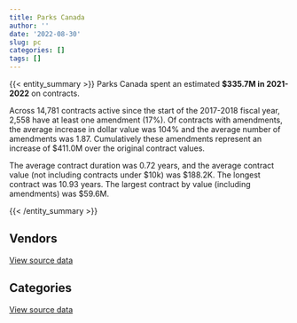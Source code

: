 ```yaml
---
title: Parks Canada
author: ''
date: '2022-08-30'
slug: pc
categories: []
tags: []
---
```


<script src="/rmarkdown-libs/htmlwidgets/htmlwidgets.js"></script>
<link href="/rmarkdown-libs/datatables-css/datatables-crosstalk.css" rel="stylesheet" />
<script src="/rmarkdown-libs/datatables-binding/datatables.js"></script>
<script src="/rmarkdown-libs/jquery/jquery-3.6.0.min.js"></script>
<link href="/rmarkdown-libs/dt-core-bootstrap/css/dataTables.bootstrap.min.css" rel="stylesheet" />
<link href="/rmarkdown-libs/dt-core-bootstrap/css/dataTables.bootstrap.extra.css" rel="stylesheet" />
<script src="/rmarkdown-libs/dt-core-bootstrap/js/jquery.dataTables.min.js"></script>
<script src="/rmarkdown-libs/dt-core-bootstrap/js/dataTables.bootstrap.min.js"></script>
<link href="/rmarkdown-libs/crosstalk/css/crosstalk.min.css" rel="stylesheet" />
<script src="/rmarkdown-libs/crosstalk/js/crosstalk.min.js"></script>
<script src="/rmarkdown-libs/htmlwidgets/htmlwidgets.js"></script>
<link href="/rmarkdown-libs/datatables-css/datatables-crosstalk.css" rel="stylesheet" />
<script src="/rmarkdown-libs/datatables-binding/datatables.js"></script>
<script src="/rmarkdown-libs/jquery/jquery-3.6.0.min.js"></script>
<link href="/rmarkdown-libs/dt-core-bootstrap/css/dataTables.bootstrap.min.css" rel="stylesheet" />
<link href="/rmarkdown-libs/dt-core-bootstrap/css/dataTables.bootstrap.extra.css" rel="stylesheet" />
<script src="/rmarkdown-libs/dt-core-bootstrap/js/jquery.dataTables.min.js"></script>
<script src="/rmarkdown-libs/dt-core-bootstrap/js/dataTables.bootstrap.min.js"></script>
<link href="/rmarkdown-libs/crosstalk/css/crosstalk.min.css" rel="stylesheet" />
<script src="/rmarkdown-libs/crosstalk/js/crosstalk.min.js"></script>

{{< entity_summary >}}
Parks Canada spent an estimated **\$335.7M in 2021-2022** on contracts.

Across 14,781 contracts active since the start of the 2017-2018 fiscal year, 2,558 have at least one amendment (17%). Of contracts with amendments, the average increase in dollar value was 104% and the average number of amendments was 1.87. Cumulatively these amendments represent an increase of \$411.0M over the original contract values.

The average contract duration was 0.72 years, and the average contract value (not including contracts under \$10k) was \$188.2K. The longest contract was 10.93 years. The largest contract by value (including amendments) was \$59.6M.

{{< /entity_summary >}}

## Vendors

<div id="htmlwidget-1" style="width:100%;height:auto;" class="datatables html-widget"></div>
<script type="application/json" data-for="htmlwidget-1">{"x":{"style":"bootstrap","filter":"none","vertical":false,"data":[["<a href=\"/vendors/10647802_canada/\">10647802 CANADA<\/a>","<a href=\"/vendors/1x1_architecture/\">1X1 ARCHITECTURE<\/a>","<a href=\"/vendors/2220742_ontario/\">2220742 ONTARIO<\/a>","<a href=\"/vendors/3d_datacomm/\">3D DATACOMM<\/a>","<a href=\"/vendors/4083261_canada/\">4083261 CANADA<\/a>","<a href=\"/vendors/727619_alberta_o_a_roughrider/\">727619 ALBERTA O A ROUGHRIDER<\/a>","<a href=\"/vendors/7305516_canada/\">7305516 CANADA<\/a>","<a href=\"/vendors/736902_ontario/\">736902 ONTARIO<\/a>","<a href=\"/vendors/73719_newfoundland_labrador/\">73719 NEWFOUNDLAND LABRADOR<\/a>","<a href=\"/vendors/851791_nwt/\">851791 NWT<\/a>","<a href=\"/vendors/9090_5092_quebec/\">9090 5092 QUEBEC<\/a>","<a href=\"/vendors/9099_3593_quebec_inter_proje/\">9099 3593 QUEBEC INTER PROJE<\/a>","<a href=\"/vendors/9275_0181_quebec/\">9275 0181 QUEBEC<\/a>","<a href=\"/vendors/a_santin_mason_contractor/\">A SANTIN MASON CONTRACTOR<\/a>","<a href=\"/vendors/abb/\">ABB<\/a>","<a href=\"/vendors/acklands_grainger/\">ACKLANDS GRAINGER<\/a>","<a href=\"/vendors/advanced_chippewa_technologies/\">ADVANCED CHIPPEWA TECHNOLOGIES<\/a>","<a href=\"/vendors/aecom/\">AECOM<\/a>","<a href=\"/vendors/agilent/\">AGILENT<\/a>","<a href=\"/vendors/ainsworth/\">AINSWORTH<\/a>","<a href=\"/vendors/air_inuit/\">AIR INUIT<\/a>","<a href=\"/vendors/air_tindi/\">AIR TINDI<\/a>","<a href=\"/vendors/allen_hastings/\">ALLEN HASTINGS<\/a>","<a href=\"/vendors/alliance_energy/\">ALLIANCE ENERGY<\/a>","<a href=\"/vendors/allied_shipbuilders/\">ALLIED SHIPBUILDERS<\/a>","<a href=\"/vendors/alpine_helicopters/\">ALPINE HELICOPTERS<\/a>","<a href=\"/vendors/als_canada/\">ALS CANADA<\/a>","<a href=\"/vendors/altis_human_resources/\">ALTIS HUMAN RESOURCES<\/a>","<a href=\"/vendors/alva_construction/\">ALVA CONSTRUCTION<\/a>","<a href=\"/vendors/amazon/\">AMAZON<\/a>","<a href=\"/vendors/amec_foster_wheeler_americas/\">AMEC FOSTER WHEELER AMERICAS<\/a>","<a href=\"/vendors/ansys_canada/\">ANSYS CANADA<\/a>","<a href=\"/vendors/aon_reed_stenhouse/\">AON REED STENHOUSE<\/a>","<a href=\"/vendors/applied_electonics/\">APPLIED ELECTONICS<\/a>","<a href=\"/vendors/apron_fuel_services/\">APRON FUEL SERVICES<\/a>","<a href=\"/vendors/arcadis_canada/\">ARCADIS CANADA<\/a>","<a href=\"/vendors/architecture_49/\">ARCHITECTURE 49<\/a>","<a href=\"/vendors/architecture_evoq/\">ARCHITECTURE EVOQ<\/a>","<a href=\"/vendors/arctic_canada_construction/\">ARCTIC CANADA CONSTRUCTION<\/a>","<a href=\"/vendors/ari_financial_services/\">ARI FINANCIAL SERVICES<\/a>","<a href=\"/vendors/asokan_business_interiors/\">ASOKAN BUSINESS INTERIORS<\/a>","<a href=\"/vendors/associated_engineering/\">ASSOCIATED ENGINEERING<\/a>","<a href=\"/vendors/atco/\">ATCO<\/a>","<a href=\"/vendors/atlantic_business_interiors/\">ATLANTIC BUSINESS INTERIORS<\/a>","<a href=\"/vendors/atlantica_mechanical_contractors/\">ATLANTICA MECHANICAL CONTRACTORS<\/a>","<a href=\"/vendors/atwill_morin/\">ATWILL MORIN<\/a>","<a href=\"/vendors/avi_spl_canada/\">AVI SPL CANADA<\/a>","<a href=\"/vendors/avjet_holding/\">AVJET HOLDING<\/a>","<a href=\"/vendors/baja_construction_canada/\">BAJA CONSTRUCTION CANADA<\/a>","<a href=\"/vendors/barr_engineering_and_environmental/\">BARR ENGINEERING AND ENVIRONMENTAL<\/a>","<a href=\"/vendors/barrie_mackay_contracting/\">BARRIE MACKAY CONTRACTING<\/a>","<a href=\"/vendors/bay_construction_management/\">BAY CONSTRUCTION MANAGEMENT<\/a>","<a href=\"/vendors/bdo_canada/\">BDO CANADA<\/a>","<a href=\"/vendors/bell_canada/\">BELL CANADA<\/a>","<a href=\"/vendors/bergevin_electrical_contracting/\">BERGEVIN ELECTRICAL CONTRACTING<\/a>","<a href=\"/vendors/bgla/\">BGLA<\/a>","<a href=\"/vendors/bighorn_construction/\">BIGHORN CONSTRUCTION<\/a>","<a href=\"/vendors/bighorn_helicopters/\">BIGHORN HELICOPTERS<\/a>","<a href=\"/vendors/black_mcdonald/\">BLACK MCDONALD<\/a>","<a href=\"/vendors/bombardier/\">BOMBARDIER<\/a>","<a href=\"/vendors/brandt_tractor/\">BRANDT TRACTOR<\/a>","<a href=\"/vendors/brookfield_asset_management/\">BROOKFIELD ASSET MANAGEMENT<\/a>","<a href=\"/vendors/brookfield_global_integrated_solutions/\">BROOKFIELD GLOBAL INTEGRATED SOLUTIONS<\/a>","<a href=\"/vendors/bruker/\">BRUKER<\/a>","<a href=\"/vendors/bureau_veritas/\">BUREAU VERITAS<\/a>","<a href=\"/vendors/cache_computer_consulting/\">CACHE COMPUTER CONSULTING<\/a>","<a href=\"/vendors/calian/\">CALIAN<\/a>","<a href=\"/vendors/campbell_scientific_canada/\">CAMPBELL SCIENTIFIC CANADA<\/a>","<a href=\"/vendors/canada_post/\">CANADA POST<\/a>","<a href=\"/vendors/canadian_bank_note_company/\">CANADIAN BANK NOTE COMPANY<\/a>","<a href=\"/vendors/canadian_corps_of_commissionaires/\">CANADIAN CORPS OF COMMISSIONAIRES<\/a>","<a href=\"/vendors/canadian_helicopters/\">CANADIAN HELICOPTERS<\/a>","<a href=\"/vendors/canon/\">CANON<\/a>","<a href=\"/vendors/cansel_survey_equipment/\">CANSEL SURVEY EQUIPMENT<\/a>","<a href=\"/vendors/cantex_okanagan_construction/\">CANTEX OKANAGAN CONSTRUCTION<\/a>","<a href=\"/vendors/carahsoft_technology/\">CARAHSOFT TECHNOLOGY<\/a>","<a href=\"/vendors/carleton_university/\">CARLETON UNIVERSITY<\/a>","<a href=\"/vendors/caro_analytical_services/\">CARO ANALYTICAL SERVICES<\/a>","<a href=\"/vendors/cbci_telecom/\">CBCI TELECOM<\/a>","<a href=\"/vendors/cbcl/\">CBCL<\/a>","<a href=\"/vendors/cdw_canada/\">CDW CANADA<\/a>","<a href=\"/vendors/cegerco/\">CEGERCO<\/a>","<a href=\"/vendors/cgi/\">CGI<\/a>","<a href=\"/vendors/ch2m_hill_canada/\">CH2M HILL CANADA<\/a>","<a href=\"/vendors/charron_human_resources/\">CHARRON HUMAN RESOURCES<\/a>","<a href=\"/vendors/chubb_edwards/\">CHUBB EDWARDS<\/a>","<a href=\"/vendors/cima/\">CIMA<\/a>","<a href=\"/vendors/cision_canada/\">CISION CANADA<\/a>","<a href=\"/vendors/cistel_technology/\">CISTEL TECHNOLOGY<\/a>","<a href=\"/vendors/coastal_restoration_masonry/\">COASTAL RESTORATION MASONRY<\/a>","<a href=\"/vendors/cofomo/\">COFOMO<\/a>","<a href=\"/vendors/colliers_project_leaders/\">COLLIERS PROJECT LEADERS<\/a>","<a href=\"/vendors/compagnie_amplexor_canada/\">COMPAGNIE AMPLEXOR CANADA<\/a>","<a href=\"/vendors/compucom_canada/\">COMPUCOM CANADA<\/a>","<a href=\"/vendors/construction_cybco/\">CONSTRUCTION CYBCO<\/a>","<a href=\"/vendors/construction_demathieu_bard/\">CONSTRUCTION DEMATHIEU BARD<\/a>","<a href=\"/vendors/construction_deric/\">CONSTRUCTION DERIC<\/a>","<a href=\"/vendors/construction_j_r_savard/\">CONSTRUCTION J R SAVARD<\/a>","<a href=\"/vendors/construction_lfg/\">CONSTRUCTION LFG<\/a>","<a href=\"/vendors/construction_simdev/\">CONSTRUCTION SIMDEV<\/a>","<a href=\"/vendors/constructions_bsl/\">CONSTRUCTIONS BSL<\/a>","<a href=\"/vendors/cossette_communications/\">COSSETTE COMMUNICATIONS<\/a>","<a href=\"/vendors/cougar_engineering_construction/\">COUGAR ENGINEERING CONSTRUCTION<\/a>","<a href=\"/vendors/cowi_north_america/\">COWI NORTH AMERICA<\/a>","<a href=\"/vendors/crandall_engineering/\">CRANDALL ENGINEERING<\/a>","<a href=\"/vendors/csdc_systems/\">CSDC SYSTEMS<\/a>","<a href=\"/vendors/cullen_diesel_power/\">CULLEN DIESEL POWER<\/a>","<a href=\"/vendors/cummins_canada/\">CUMMINS CANADA<\/a>","<a href=\"/vendors/cwp_constructors/\">CWP CONSTRUCTORS<\/a>","<a href=\"/vendors/d_doyle_installations/\">D DOYLE INSTALLATIONS<\/a>","<a href=\"/vendors/dalhousie_university/\">DALHOUSIE UNIVERSITY<\/a>","<a href=\"/vendors/dawson_construction/\">DAWSON CONSTRUCTION<\/a>","<a href=\"/vendors/dcl_construction_services/\">DCL CONSTRUCTION SERVICES<\/a>","<a href=\"/vendors/delco_automation/\">DELCO AUTOMATION<\/a>","<a href=\"/vendors/dell_computer/\">DELL COMPUTER<\/a>","<a href=\"/vendors/deloitte_and_touche/\">DELOITTE AND TOUCHE<\/a>","<a href=\"/vendors/dexter_construction/\">DEXTER CONSTRUCTION<\/a>","<a href=\"/vendors/dillon_consulting/\">DILLON CONSULTING<\/a>","<a href=\"/vendors/donna_cona/\">DONNA CONA<\/a>","<a href=\"/vendors/e_construction/\">E CONSTRUCTION<\/a>","<a href=\"/vendors/eastpoint_engineering/\">EASTPOINT ENGINEERING<\/a>","<a href=\"/vendors/ebsco_canada/\">EBSCO CANADA<\/a>","<a href=\"/vendors/ecole_de_langues_la_cite/\">ECOLE DE LANGUES LA CITE<\/a>","<a href=\"/vendors/edward_collins_contracting/\">EDWARD COLLINS CONTRACTING<\/a>","<a href=\"/vendors/eiffage_innovative_canada/\">EIFFAGE INNOVATIVE CANADA<\/a>","<a href=\"/vendors/ekos_research_associates/\">EKOS RESEARCH ASSOCIATES<\/a>","<a href=\"/vendors/emcon_services/\">EMCON SERVICES<\/a>","<a href=\"/vendors/emil_anderson_construction/\">EMIL ANDERSON CONSTRUCTION<\/a>","<a href=\"/vendors/emmanuel_construction_services/\">EMMANUEL CONSTRUCTION SERVICES<\/a>","<a href=\"/vendors/emmons_mitchell_construction/\">EMMONS MITCHELL CONSTRUCTION<\/a>","<a href=\"/vendors/englobe/\">ENGLOBE<\/a>","<a href=\"/vendors/ernst_young/\">ERNST YOUNG<\/a>","<a href=\"/vendors/esri/\">ESRI<\/a>","<a href=\"/vendors/eurovia_quebec_construction/\">EUROVIA QUEBEC CONSTRUCTION<\/a>","<a href=\"/vendors/evaluation_personnel_selection/\">EVALUATION PERSONNEL SELECTION<\/a>","<a href=\"/vendors/everest_construction_management/\">EVEREST CONSTRUCTION MANAGEMENT<\/a>","<a href=\"/vendors/excavation_loiselle/\">EXCAVATION LOISELLE<\/a>","<a href=\"/vendors/excel_human_resources/\">EXCEL HUMAN RESOURCES<\/a>","<a href=\"/vendors/exp_services/\">EXP SERVICES<\/a>","<a href=\"/vendors/facca/\">FACCA<\/a>","<a href=\"/vendors/fast_forward_french/\">FAST FORWARD FRENCH<\/a>","<a href=\"/vendors/fca_canada/\">FCA CANADA<\/a>","<a href=\"/vendors/felix_technology/\">FELIX TECHNOLOGY<\/a>","<a href=\"/vendors/fidelity_engineering_construction/\">FIDELITY ENGINEERING CONSTRUCTION<\/a>","<a href=\"/vendors/finning_international/\">FINNING INTERNATIONAL<\/a>","<a href=\"/vendors/first_peoples_infra/\">FIRST PEOPLES INFRA<\/a>","<a href=\"/vendors/flight_fuels/\">FLIGHT FUELS<\/a>","<a href=\"/vendors/floyd_s_construction/\">FLOYD S CONSTRUCTION<\/a>","<a href=\"/vendors/flynn_canada/\">FLYNN CANADA<\/a>","<a href=\"/vendors/ford_motor_company/\">FORD MOTOR COMPANY<\/a>","<a href=\"/vendors/francis_canada_truck_centre/\">FRANCIS CANADA TRUCK CENTRE<\/a>","<a href=\"/vendors/fundy_contractors/\">FUNDY CONTRACTORS<\/a>","<a href=\"/vendors/garda_security_group/\">GARDA SECURITY GROUP<\/a>","<a href=\"/vendors/gartner/\">GARTNER<\/a>","<a href=\"/vendors/gc_strategies/\">GC STRATEGIES<\/a>","<a href=\"/vendors/gemtec/\">GEMTEC<\/a>","<a href=\"/vendors/general_motors/\">GENERAL MOTORS<\/a>","<a href=\"/vendors/gestion_aj/\">GESTION AJ<\/a>","<a href=\"/vendors/gfl_environmental/\">GFL ENVIRONMENTAL<\/a>","<a href=\"/vendors/ghd/\">GHD<\/a>","<a href=\"/vendors/gilmore_reproductions/\">GILMORE REPRODUCTIONS<\/a>","<a href=\"/vendors/global_upholstery/\">GLOBAL UPHOLSTERY<\/a>","<a href=\"/vendors/go_deep_international/\">GO DEEP INTERNATIONAL<\/a>","<a href=\"/vendors/golder_associates/\">GOLDER ASSOCIATES<\/a>","<a href=\"/vendors/goss_gilroy/\">GOSS GILROY<\/a>","<a href=\"/vendors/graham_construction/\">GRAHAM CONSTRUCTION<\/a>","<a href=\"/vendors/grand_toy/\">GRAND TOY<\/a>","<a href=\"/vendors/granite_management/\">GRANITE MANAGEMENT<\/a>","<a href=\"/vendors/graybridge_international_consulting/\">GRAYBRIDGE INTERNATIONAL CONSULTING<\/a>","<a href=\"/vendors/grc_architects/\">GRC ARCHITECTS<\/a>","<a href=\"/vendors/great_slave_helicopters/\">GREAT SLAVE HELICOPTERS<\/a>","<a href=\"/vendors/greendale_resources/\">GREENDALE RESOURCES<\/a>","<a href=\"/vendors/greenfield_construction/\">GREENFIELD CONSTRUCTION<\/a>","<a href=\"/vendors/groupe_energie_bdl/\">GROUPE ENERGIE BDL<\/a>","<a href=\"/vendors/h_j_r_asphalt/\">H J R ASPHALT<\/a>","<a href=\"/vendors/harbourside_engineering_consultants/\">HARBOURSIDE ENGINEERING CONSULTANTS<\/a>","<a href=\"/vendors/harnois_energies/\">HARNOIS ENERGIES<\/a>","<a href=\"/vendors/hatch/\">HATCH<\/a>","<a href=\"/vendors/hazelwood_construction_services/\">HAZELWOOD CONSTRUCTION SERVICES<\/a>","<a href=\"/vendors/heavy_metal_marine/\">HEAVY METAL MARINE<\/a>","<a href=\"/vendors/heddle_marine_services/\">HEDDLE MARINE SERVICES<\/a>","<a href=\"/vendors/heritage_restoration/\">HERITAGE RESTORATION<\/a>","<a href=\"/vendors/hitrac/\">HITRAC<\/a>","<a href=\"/vendors/honeywell/\">HONEYWELL<\/a>","<a href=\"/vendors/horseshoe_hill_construction/\">HORSESHOE HILL CONSTRUCTION<\/a>","<a href=\"/vendors/hoskin_scientific/\">HOSKIN SCIENTIFIC<\/a>","<a href=\"/vendors/hypertec/\">HYPERTEC<\/a>","<a href=\"/vendors/ibm_canada/\">IBM CANADA<\/a>","<a href=\"/vendors/imperial_cleaners/\">IMPERIAL CLEANERS<\/a>","<a href=\"/vendors/imperial_oil/\">IMPERIAL OIL<\/a>","<a href=\"/vendors/industra_construction/\">INDUSTRA CONSTRUCTION<\/a>","<a href=\"/vendors/info_tech_research_group/\">INFO TECH RESEARCH GROUP<\/a>","<a href=\"/vendors/innovasea_marine_systems_canada/\">INNOVASEA MARINE SYSTEMS CANADA<\/a>","<a href=\"/vendors/integra_networks/\">INTEGRA NETWORKS<\/a>","<a href=\"/vendors/inter_outaouais/\">INTER OUTAOUAIS<\/a>","<a href=\"/vendors/intergraph_canada/\">INTERGRAPH CANADA<\/a>","<a href=\"/vendors/interoute_construction/\">INTEROUTE CONSTRUCTION<\/a>","<a href=\"/vendors/iron_mountain/\">IRON MOUNTAIN<\/a>","<a href=\"/vendors/ironclad_earthworks/\">IRONCLAD EARTHWORKS<\/a>","<a href=\"/vendors/irving_oil/\">IRVING OIL<\/a>","<a href=\"/vendors/itex/\">ITEX<\/a>","<a href=\"/vendors/iwc_excavation/\">IWC EXCAVATION<\/a>","<a href=\"/vendors/j_1_contracting/\">J 1 CONTRACTING<\/a>","<a href=\"/vendors/j_e_enterprises/\">J E ENTERPRISES<\/a>","<a href=\"/vendors/jasco_applied_sciences_canada/\">JASCO APPLIED SCIENCES CANADA<\/a>","<a href=\"/vendors/jim_pattison_industries/\">JIM PATTISON INDUSTRIES<\/a>","<a href=\"/vendors/johnson_s_construction/\">JOHNSON S CONSTRUCTION<\/a>","<a href=\"/vendors/joneljim_concrete_construction/\">JONELJIM CONCRETE CONSTRUCTION<\/a>","<a href=\"/vendors/kanter_marine/\">KANTER MARINE<\/a>","<a href=\"/vendors/kasian_architecture_interior_design/\">KASIAN ARCHITECTURE INTERIOR DESIGN<\/a>","<a href=\"/vendors/kayway_industries/\">KAYWAY INDUSTRIES<\/a>","<a href=\"/vendors/kenn_borek_air/\">KENN BOREK AIR<\/a>","<a href=\"/vendors/kia_canada/\">KIA CANADA<\/a>","<a href=\"/vendors/kone/\">KONE<\/a>","<a href=\"/vendors/kongsberg/\">KONGSBERG<\/a>","<a href=\"/vendors/konica_minolta_business_solutions/\">KONICA MINOLTA BUSINESS SOLUTIONS<\/a>","<a href=\"/vendors/kontzamanis_graumann_smith/\">KONTZAMANIS GRAUMANN SMITH<\/a>","<a href=\"/vendors/kpmg/\">KPMG<\/a>","<a href=\"/vendors/kubota_canada/\">KUBOTA CANADA<\/a>","<a href=\"/vendors/l_a_hebert/\">L A HEBERT<\/a>","<a href=\"/vendors/l_w_dennis_contracting/\">L W DENNIS CONTRACTING<\/a>","<a href=\"/vendors/landform_civil_infrastructures/\">LANDFORM CIVIL INFRASTRUCTURES<\/a>","<a href=\"/vendors/language_research_development_group/\">LANGUAGE RESEARCH DEVELOPMENT GROUP<\/a>","<a href=\"/vendors/lansdowne_technologies/\">LANSDOWNE TECHNOLOGIES<\/a>","<a href=\"/vendors/larry_penner_enterprises/\">LARRY PENNER ENTERPRISES<\/a>","<a href=\"/vendors/lemay/\">LEMAY<\/a>","<a href=\"/vendors/les_entreprises_michaudville/\">LES ENTREPRISES MICHAUDVILLE<\/a>","<a href=\"/vendors/les_huiles_desroches/\">LES HUILES DESROCHES<\/a>","<a href=\"/vendors/levitt_safety/\">LEVITT SAFETY<\/a>","<a href=\"/vendors/lionbridge/\">LIONBRIDGE<\/a>","<a href=\"/vendors/louis_w_bray_construction/\">LOUIS W BRAY CONSTRUCTION<\/a>","<a href=\"/vendors/lowe_martin_company/\">LOWE MARTIN COMPANY<\/a>","<a href=\"/vendors/luxton_construction/\">LUXTON CONSTRUCTION<\/a>","<a href=\"/vendors/macdonald_dettwiler_and_associates/\">MACDONALD DETTWILER AND ASSOCIATES<\/a>","<a href=\"/vendors/mack_trucks/\">MACK TRUCKS<\/a>","<a href=\"/vendors/maconnerie_dynamique/\">MACONNERIE DYNAMIQUE<\/a>","<a href=\"/vendors/maconnerie_rainville_et_freres/\">MACONNERIE RAINVILLE ET FRERES<\/a>","<a href=\"/vendors/maplesoft_consulting/\">MAPLESOFT CONSULTING<\/a>","<a href=\"/vendors/maritime_fuels/\">MARITIME FUELS<\/a>","<a href=\"/vendors/martech_electrical_systems/\">MARTECH ELECTRICAL SYSTEMS<\/a>","<a href=\"/vendors/maskimo_construction/\">MASKIMO CONSTRUCTION<\/a>","<a href=\"/vendors/masontech/\">MASONTECH<\/a>","<a href=\"/vendors/maxsys_staffing_and_consulting/\">MAXSYS STAFFING AND CONSULTING<\/a>","<a href=\"/vendors/mccolman_sons_demolition/\">MCCOLMAN SONS DEMOLITION<\/a>","<a href=\"/vendors/mcelhanney_associates/\">MCELHANNEY ASSOCIATES<\/a>","<a href=\"/vendors/mcknight_enterprises/\">MCKNIGHT ENTERPRISES<\/a>","<a href=\"/vendors/mcnally_construction/\">MCNALLY CONSTRUCTION<\/a>","<a href=\"/vendors/mega_tech/\">MEGA TECH<\/a>","<a href=\"/vendors/mercury_marine/\">MERCURY MARINE<\/a>","<a href=\"/vendors/metalcraft_marine/\">METALCRAFT MARINE<\/a>","<a href=\"/vendors/metro_paving_and_road_building/\">METRO PAVING AND ROAD BUILDING<\/a>","<a href=\"/vendors/microsoft_canada/\">MICROSOFT CANADA<\/a>","<a href=\"/vendors/mid_valley_construction/\">MID VALLEY CONSTRUCTION<\/a>","<a href=\"/vendors/mike_kelly_sons/\">MIKE KELLY SONS<\/a>","<a href=\"/vendors/milestone_environmental/\">MILESTONE ENVIRONMENTAL<\/a>","<a href=\"/vendors/mindwire_systems/\">MINDWIRE SYSTEMS<\/a>","<a href=\"/vendors/mishkumi_technologies/\">MISHKUMI TECHNOLOGIES<\/a>","<a href=\"/vendors/mnp/\">MNP<\/a>","<a href=\"/vendors/modern_construction/\">MODERN CONSTRUCTION<\/a>","<a href=\"/vendors/moriyama_teshima_architects/\">MORIYAMA TESHIMA ARCHITECTS<\/a>","<a href=\"/vendors/morrison_hershfield/\">MORRISON HERSHFIELD<\/a>","<a href=\"/vendors/moss_development/\">MOSS DEVELOPMENT<\/a>","<a href=\"/vendors/motorola_solutions_canada/\">MOTOROLA SOLUTIONS CANADA<\/a>","<a href=\"/vendors/mtm_2_contracting/\">MTM 2 CONTRACTING<\/a>","<a href=\"/vendors/municipal_ready_mix/\">MUNICIPAL READY MIX<\/a>","<a href=\"/vendors/mustang_helicopters/\">MUSTANG HELICOPTERS<\/a>","<a href=\"/vendors/mustang_survival/\">MUSTANG SURVIVAL<\/a>","<a href=\"/vendors/nappaq_design_construction/\">NAPPAQ DESIGN CONSTRUCTION<\/a>","<a href=\"/vendors/national_structures/\">NATIONAL STRUCTURES<\/a>","<a href=\"/vendors/nations_translation_group/\">NATIONS TRANSLATION GROUP<\/a>","<a href=\"/vendors/navtech/\">NAVTECH<\/a>","<a href=\"/vendors/nelson_environmental_remediation/\">NELSON ENVIRONMENTAL REMEDIATION<\/a>","<a href=\"/vendors/neptune_security_services/\">NEPTUNE SECURITY SERVICES<\/a>","<a href=\"/vendors/nisha_techonologies/\">NISHA TECHONOLOGIES<\/a>","<a href=\"/vendors/nissan_canada/\">NISSAN CANADA<\/a>","<a href=\"/vendors/nitro_construction/\">NITRO CONSTRUCTION<\/a>","<a href=\"/vendors/norr/\">NORR<\/a>","<a href=\"/vendors/north_atlantic_petroleum/\">NORTH ATLANTIC PETROLEUM<\/a>","<a href=\"/vendors/northern_construction/\">NORTHERN CONSTRUCTION<\/a>","<a href=\"/vendors/northern_contracting/\">NORTHERN CONTRACTING<\/a>","<a href=\"/vendors/northern_micro/\">NORTHERN MICRO<\/a>","<a href=\"/vendors/northrop_grumman/\">NORTHROP GRUMMAN<\/a>","<a href=\"/vendors/nortrax_canada/\">NORTRAX CANADA<\/a>","<a href=\"/vendors/ogilvy_montreal/\">OGILVY MONTREAL<\/a>","<a href=\"/vendors/okanagan_aggregates/\">OKANAGAN AGGREGATES<\/a>","<a href=\"/vendors/online_constructors/\">ONLINE CONSTRUCTORS<\/a>","<a href=\"/vendors/onx_enterprise_solutions/\">ONX ENTERPRISE SOLUTIONS<\/a>","<a href=\"/vendors/oracle_canada/\">ORACLE CANADA<\/a>","<a href=\"/vendors/oskar_construction/\">OSKAR CONSTRUCTION<\/a>","<a href=\"/vendors/otis_elevator/\">OTIS ELEVATOR<\/a>","<a href=\"/vendors/pal_aerospace/\">PAL AEROSPACE<\/a>","<a href=\"/vendors/paladin_group/\">PALADIN GROUP<\/a>","<a href=\"/vendors/panasonic/\">PANASONIC<\/a>","<a href=\"/vendors/parkland_industries/\">PARKLAND INDUSTRIES<\/a>","<a href=\"/vendors/parkland_refining/\">PARKLAND REFINING<\/a>","<a href=\"/vendors/parsons_canada/\">PARSONS CANADA<\/a>","<a href=\"/vendors/pattison_sign_group/\">PATTISON SIGN GROUP<\/a>","<a href=\"/vendors/pcl_constructors/\">PCL CONSTRUCTORS<\/a>","<a href=\"/vendors/pepco/\">PEPCO<\/a>","<a href=\"/vendors/peters_construction/\">PETERS CONSTRUCTION<\/a>","<a href=\"/vendors/petrovalue_products/\">PETROVALUE PRODUCTS<\/a>","<a href=\"/vendors/phaselock_systems_international/\">PHASELOCK SYSTEMS INTERNATIONAL<\/a>","<a href=\"/vendors/pidherney_s/\">PIDHERNEY S<\/a>","<a href=\"/vendors/pioneer_construction/\">PIONEER CONSTRUCTION<\/a>","<a href=\"/vendors/pitney_bowes/\">PITNEY BOWES<\/a>","<a href=\"/vendors/pleiad_canada/\">PLEIAD CANADA<\/a>","<a href=\"/vendors/podolinsky_equipment/\">PODOLINSKY EQUIPMENT<\/a>","<a href=\"/vendors/polaris_industries/\">POLARIS INDUSTRIES<\/a>","<a href=\"/vendors/pomerleau/\">POMERLEAU<\/a>","<a href=\"/vendors/port_of_spain_holdings/\">PORT OF SPAIN HOLDINGS<\/a>","<a href=\"/vendors/postmedia_network/\">POSTMEDIA NETWORK<\/a>","<a href=\"/vendors/precisionit/\">PRECISIONIT<\/a>","<a href=\"/vendors/pricewaterhouse_coopers/\">PRICEWATERHOUSE COOPERS<\/a>","<a href=\"/vendors/printers_plus/\">PRINTERS PLUS<\/a>","<a href=\"/vendors/prosci_canada/\">PROSCI CANADA<\/a>","<a href=\"/vendors/protak_consulting_group/\">PROTAK CONSULTING GROUP<\/a>","<a href=\"/vendors/purespirit_solutions/\">PURESPIRIT SOLUTIONS<\/a>","<a href=\"/vendors/qm_environmental/\">QM ENVIRONMENTAL<\/a>","<a href=\"/vendors/qmr/\">QMR<\/a>","<a href=\"/vendors/quinan_construction/\">QUINAN CONSTRUCTION<\/a>","<a href=\"/vendors/quintet_consulting/\">QUINTET CONSULTING<\/a>","<a href=\"/vendors/r_e_gilmore_investments/\">R E GILMORE INVESTMENTS<\/a>","<a href=\"/vendors/r_w_tomlinson/\">R W TOMLINSON<\/a>","<a href=\"/vendors/ratio_architecture_interior_design/\">RATIO ARCHITECTURE INTERIOR DESIGN<\/a>","<a href=\"/vendors/raymond_chabot_grant_thornton/\">RAYMOND CHABOT GRANT THORNTON<\/a>","<a href=\"/vendors/reparations_navales_et_industrielles_ocean/\">REPARATIONS NAVALES ET INDUSTRIELLES OCEAN<\/a>","<a href=\"/vendors/ricoh/\">RICOH<\/a>","<a href=\"/vendors/riggs_engineering/\">RIGGS ENGINEERING<\/a>","<a href=\"/vendors/rjg_construction/\">RJG CONSTRUCTION<\/a>","<a href=\"/vendors/roscoe_construction/\">ROSCOE CONSTRUCTION<\/a>","<a href=\"/vendors/ross_and_anglin/\">ROSS AND ANGLIN<\/a>","<a href=\"/vendors/russel_metals/\">RUSSEL METALS<\/a>","<a href=\"/vendors/s_w_weeks_construction/\">S W WEEKS CONSTRUCTION<\/a>","<a href=\"/vendors/samson_associes/\">SAMSON ASSOCIES<\/a>","<a href=\"/vendors/sani_sable_lb/\">SANI SABLE LB<\/a>","<a href=\"/vendors/sas_institute/\">SAS INSTITUTE<\/a>","<a href=\"/vendors/schoeler_heaton_architects/\">SCHOELER HEATON ARCHITECTS<\/a>","<a href=\"/vendors/seagate_construction/\">SEAGATE CONSTRUCTION<\/a>","<a href=\"/vendors/seawaves_development_services/\">SEAWAVES DEVELOPMENT SERVICES<\/a>","<a href=\"/vendors/secure_energy_onsite_services/\">SECURE ENERGY ONSITE SERVICES<\/a>","<a href=\"/vendors/serco/\">SERCO<\/a>","<a href=\"/vendors/sgs_axys_analytical_services/\">SGS AXYS ANALYTICAL SERVICES<\/a>","<a href=\"/vendors/sharp_electronics/\">SHARP ELECTRONICS<\/a>","<a href=\"/vendors/shi_canada/\">SHI CANADA<\/a>","<a href=\"/vendors/si_systems/\">SI SYSTEMS<\/a>","<a href=\"/vendors/simplex_grinnell/\">SIMPLEX GRINNELL<\/a>","<a href=\"/vendors/slr_consulting_canada/\">SLR CONSULTING CANADA<\/a>","<a href=\"/vendors/snc_lavalin/\">SNC LAVALIN<\/a>","<a href=\"/vendors/softchoice/\">SOFTCHOICE<\/a>","<a href=\"/vendors/solotech/\">SOLOTECH<\/a>","<a href=\"/vendors/sperra_construction/\">SPERRA CONSTRUCTION<\/a>","<a href=\"/vendors/st_denis_thompson/\">ST DENIS THOMPSON<\/a>","<a href=\"/vendors/st_gelais_montminy_associes/\">ST GELAIS MONTMINY ASSOCIES<\/a>","<a href=\"/vendors/st_joseph_print_group/\">ST JOSEPH PRINT GROUP<\/a>","<a href=\"/vendors/stantec/\">STANTEC<\/a>","<a href=\"/vendors/sterling_fuels/\">STERLING FUELS<\/a>","<a href=\"/vendors/stratos/\">STRATOS<\/a>","<a href=\"/vendors/subaru_canada/\">SUBARU CANADA<\/a>","<a href=\"/vendors/suncor_energy/\">SUNCOR ENERGY<\/a>","<a href=\"/vendors/switch_health_holdings/\">SWITCH HEALTH HOLDINGS<\/a>","<a href=\"/vendors/systematix_solutions/\">SYSTEMATIX SOLUTIONS<\/a>","<a href=\"/vendors/systemscope/\">SYSTEMSCOPE<\/a>","<a href=\"/vendors/tdi_international/\">TDI INTERNATIONAL<\/a>","<a href=\"/vendors/teknion/\">TEKNION<\/a>","<a href=\"/vendors/telus_canada/\">TELUS CANADA<\/a>","<a href=\"/vendors/tenaquip/\">TENAQUIP<\/a>","<a href=\"/vendors/tervita/\">TERVITA<\/a>","<a href=\"/vendors/testforce_systems/\">TESTFORCE SYSTEMS<\/a>","<a href=\"/vendors/tetra_tech/\">TETRA TECH<\/a>","<a href=\"/vendors/the_aim_group/\">THE AIM GROUP<\/a>","<a href=\"/vendors/the_right_door_consulting/\">THE RIGHT DOOR CONSULTING<\/a>","<a href=\"/vendors/the_vcan_group/\">THE VCAN GROUP<\/a>","<a href=\"/vendors/thermo_fisher_scientific/\">THERMO FISHER SCIENTIFIC<\/a>","<a href=\"/vendors/thyssenkrupp_elevator/\">THYSSENKRUPP ELEVATOR<\/a>","<a href=\"/vendors/tisseur/\">TISSEUR<\/a>","<a href=\"/vendors/titan_boats/\">TITAN BOATS<\/a>","<a href=\"/vendors/toromont/\">TOROMONT<\/a>","<a href=\"/vendors/toshiba_canada/\">TOSHIBA CANADA<\/a>","<a href=\"/vendors/toyota/\">TOYOTA<\/a>","<a href=\"/vendors/trainor_mechanical_contractors/\">TRAINOR MECHANICAL CONTRACTORS<\/a>","<a href=\"/vendors/transwest_air/\">TRANSWEST AIR<\/a>","<a href=\"/vendors/traugott_building_contractors/\">TRAUGOTT BUILDING CONTRACTORS<\/a>","<a href=\"/vendors/traytown_builders/\">TRAYTOWN BUILDERS<\/a>","<a href=\"/vendors/troy_life_fire_safety/\">TROY LIFE FIRE SAFETY<\/a>","<a href=\"/vendors/turtle_island_staffing/\">TURTLE ISLAND STAFFING<\/a>","<a href=\"/vendors/ultimate_construction/\">ULTIMATE CONSTRUCTION<\/a>","<a href=\"/vendors/united_rentals_of_canada/\">UNITED RENTALS OF CANADA<\/a>","<a href=\"/vendors/universal_helicopters/\">UNIVERSAL HELICOPTERS<\/a>","<a href=\"/vendors/universite_laval/\">UNIVERSITE LAVAL<\/a>","<a href=\"/vendors/university_of_british_columbia/\">UNIVERSITY OF BRITISH COLUMBIA<\/a>","<a href=\"/vendors/university_of_calgary/\">UNIVERSITY OF CALGARY<\/a>","<a href=\"/vendors/university_of_guelph/\">UNIVERSITY OF GUELPH<\/a>","<a href=\"/vendors/university_of_new_brunswick/\">UNIVERSITY OF NEW BRUNSWICK<\/a>","<a href=\"/vendors/university_of_ottawa/\">UNIVERSITY OF OTTAWA<\/a>","<a href=\"/vendors/university_of_saskatchewan/\">UNIVERSITY OF SASKATCHEWAN<\/a>","<a href=\"/vendors/university_of_waterloo/\">UNIVERSITY OF WATERLOO<\/a>","<a href=\"/vendors/veritaaq_technology_house/\">VERITAAQ TECHNOLOGY HOUSE<\/a>","<a href=\"/vendors/vvi_construction/\">VVI CONSTRUCTION<\/a>","<a href=\"/vendors/wajax/\">WAJAX<\/a>","<a href=\"/vendors/waste_connections_of_canada/\">WASTE CONNECTIONS OF CANADA<\/a>","<a href=\"/vendors/waste_management_of_canada/\">WASTE MANAGEMENT OF CANADA<\/a>","<a href=\"/vendors/wesco_distribution_canada/\">WESCO DISTRIBUTION CANADA<\/a>","<a href=\"/vendors/westco_construction/\">WESTCO CONSTRUCTION<\/a>","<a href=\"/vendors/westower_communications/\">WESTOWER COMMUNICATIONS<\/a>","<a href=\"/vendors/wilco_contractors_southwest/\">WILCO CONTRACTORS SOUTHWEST<\/a>","<a href=\"/vendors/wildstone_construction/\">WILDSTONE CONSTRUCTION<\/a>","<a href=\"/vendors/william_j_barker_clinical/\">WILLIAM J BARKER CLINICAL<\/a>","<a href=\"/vendors/wills_transfer/\">WILLS TRANSFER<\/a>","<a href=\"/vendors/wood_canada/\">WOOD CANADA<\/a>","<a href=\"/vendors/woodward_s_oil/\">WOODWARD S OIL<\/a>","<a href=\"/vendors/workdynamics_technologies/\">WORKDYNAMICS TECHNOLOGIES<\/a>","<a href=\"/vendors/workplace_health_and_cost_solutions/\">WORKPLACE HEALTH AND COST SOLUTIONS<\/a>","<a href=\"/vendors/wsp/\">WSP<\/a>","<a href=\"/vendors/wyssen_avalanche_control/\">WYSSEN AVALANCHE CONTROL<\/a>","<a href=\"/vendors/xerox/\">XEROX<\/a>","<a href=\"/vendors/yamaha_motors_canada/\">YAMAHA MOTORS CANADA<\/a>","<a href=\"/vendors/zenith_paving/\">ZENITH PAVING<\/a>","<a href=\"/vendors/zernam_enterprise/\">ZERNAM ENTERPRISE<\/a>","<a href=\"/vendors/zodiac_hurricane_technologies/\">ZODIAC HURRICANE TECHNOLOGIES<\/a>","<a href=\"/vendors/zoll_medical_canada/\">ZOLL MEDICAL CANADA<\/a>","<a href=\"/vendors/zutphen_contractor/\">ZUTPHEN CONTRACTOR<\/a>"],[789872.07,107109.99,1162751.75,null,449496.21,2012691.59,null,1030098.22,122640.32,null,6046597.57,1093716.71,1095100.72,930440.97,15210.02,22253.48,60618.85,7125244.25,21293.27,12305.24,null,70989.66,2323484.2,3827.63,383150.22,1488490.32,32744.95,484095.81,2178605.41,null,6021928.5,null,106391.48,null,278340.09,157991.39,670379.88,414033.97,null,15881.25,30974.64,1445737.82,7329.96,55272.25,null,2556934.12,10304.51,10162.17,null,1292632.09,5241877.62,3016630.77,98712.38,null,1266248.55,1001205.63,3126171.38,1377449.57,4207.13,74621.8,453799.92,50750,null,null,21000,null,null,null,10783.67,null,1897679.93,589175.93,84446.95,73909.95,4211858.1,null,null,7316.15,null,62233.1,346187.28,2402974.02,162566.84,183750,null,82061.7,563299.92,16096.5,null,81650,357863.33,538733.19,22736.77,27750.56,null,1094220.07,1089253.35,3795410.25,2795420.87,1105477.02,297260.84,2928471.66,null,5669404.33,2283319.28,35373.02,null,90825,2371415.88,null,null,13456891.94,4956639.42,null,null,null,13404072.11,918678.39,170814.76,1517131.96,null,124788.31,53886.6,3055064.13,2715251.7,144205.3,null,8608650.04,1693291.89,null,56676.11,24990,870267.27,3217385.31,2726.67,3630417.72,461115.63,768823.33,352320.95,1162693.98,null,883687.71,349703.18,null,43050,4268123.05,1399093.32,652473.26,171097.14,1398392.02,null,null,223466.97,null,82207.13,1604394.29,1392797.26,371622.55,null,11497.5,34676.38,12404.83,25120.88,657288.6,null,null,24671.87,496924.63,null,166851.65,126424.76,199379.91,548780.8,null,4696561.47,2046056.25,null,18074.35,null,71116.5,362940.32,463247.7,null,19798.7,2342532.49,91953.49,null,404274.87,196002.13,1513017.26,972512.52,33660.97,null,80173.54,254289.55,365201.42,6467016.47,19210.24,1631973.96,null,37031.38,null,null,374775.62,74865,1792884.28,4532229.25,688242.8,null,120758.45,1907030.81,162947.8,null,3026.36,null,193875.13,10005.66,null,null,null,153720,null,null,null,null,69603.2,null,249629.64,null,null,161845.07,157940.47,null,33828.47,null,null,519698.59,204675.51,null,567913.04,null,3796903.87,26386.76,null,13897664.02,2294884.15,2639337.68,13387.5,106955.96,null,12442639.83,159764.67,203982.4,6225131.06,null,463625.13,202112.25,36750,1495532.92,null,22247.97,225307.6,81776.02,1180465.15,3602748.35,2671858.02,null,null,1148408.08,null,14529.01,null,null,650852.18,187896.57,null,391233.63,null,29468.75,null,78490.51,24959,121475,465292.86,25733019.83,null,34644,26647.05,1210348.13,27343.98,121120.94,null,null,1656688.84,46336.78,743245.56,1297821.77,6936970.53,500145.02,11776398.22,110840.55,null,null,1792294.63,10920,null,null,26124.78,null,null,16535.4,null,null,null,null,115757.64,null,null,160275.15,null,null,null,null,null,null,null,64289.54,172643.06,377516.94,631695.75,2486137.75,30849.42,null,564398.07,1149870.9,null,27326.72,1722632.18,405775.27,4822884.42,3490.07,null,8709.58,null,null,21608.05,49748.74,3078681.85,49955.19,77854.8,793346.78,91661.11,188098.39,225912.39,9145672.06,null,69213.35,394245.25,28447.5,null,278522.66,225162.81,945460.25,28175.46,36851.73,null,172108.63,24743.25,190198.64,null,null,175772.12,null,132843.14,100386.76,null,84691.75,23790.49,34209.66,783919.66,196419.3,636937.92,406319.89,4745.76,76499.64,694106.62,38332.67,308878.48,null,2817.76,null,16236.66,null,32925.9,13021.91,null,161359.05,2691938.73,150107.67,28291.31,6813.02,26957.52,1075316.1,17480,10331815.06,2243845.3,55937.63,23348.89,2475845.25,null,null,467629.73,15793234.23,994901.71,310430.22,175027.53,null,null,null,null,2731269.84],[323029.04,235899.46,950752.61,15610.8,843669.81,2018205.82,null,421227.79,null,null,5028699.15,2313874.65,1936265.05,932990.13,null,null,72574.36,5768241.98,8515.91,135123.8,37446.23,123143.46,2397120.49,null,null,592788.87,60742.36,265002.75,2373123.74,null,null,null,null,1622.38,318794.75,333794.36,null,77570.45,null,28140,14427.47,1201753.58,7350.04,133979.75,11442.5,2563939.42,18400.06,45681.7,2739700.8,810633.17,6320893.11,1122857.01,33346.6,835488.34,null,1029358.51,580811.67,469707.99,null,63567.95,1149059.54,null,null,20681.26,15600.17,2911.38,259412.34,null,null,null,1686534.09,399384.26,97683.79,57829.92,3548353.12,6736.7,null,24521.55,7143.97,null,293449.29,2152801.39,195531.47,null,null,11343.81,222213.48,null,105777,null,484792.69,440615.59,null,null,4436120.59,2064353.32,1156831.13,4348409.74,2660820.27,null,1226033.75,2733970.28,null,3686782.38,2286598.82,24330.81,null,null,2006548.86,56216.04,32443.56,1025772.37,4107745.86,null,null,null,6414093.75,1386776.57,206795.24,288613.59,57531.52,137812.41,null,1066114.18,3851296.02,200624.53,null,3673350.68,4613185.23,null,9033.34,null,735030.35,459404.82,22176.91,6521569.55,197620.98,347223.85,310207.67,1165879.44,null,809157.36,366693.19,408523.24,13184.77,3457193.1,131985.56,3081934.51,214855.2,2365992.45,797579.85,null,224079.2,null,null,1254966.53,458264.88,372640.7,27012.4,29870.79,null,63041.6,39846.07,358837.92,22458.75,4773114.13,160698.48,null,null,136225.96,371705.16,325563.57,2108020.59,2194.09,1447119.78,2100071.24,21560.11,null,10995401.22,null,1125730.15,1828849.34,307360.77,756112.94,2348950.39,400648.55,36354.77,450748.7,159479.71,1230429.29,2752157.08,36766.87,22422.59,null,null,3040.54,5346591.13,19262.87,null,143096.44,60252.43,593236.13,6977682.5,null,68161.8,1788672.92,11704402.58,null,null,120802.66,2213182.19,119206.96,null,3034.65,null,201202.71,null,null,135707.4,null,null,225044.55,null,null,436060.07,69793.89,1159297.84,319983.41,null,null,null,118412.16,156670.81,34411.16,397381.72,33254.29,2216960.07,205236.26,69469.84,569468.97,6794033.44,3807306.35,null,124034.12,10964651.1,1652436.82,7873489.35,null,63235.5,null,12906611.83,213801.25,null,4543934.28,null,464895.33,null,69919.5,1499630.27,null,57699.06,841454.9,517754.04,447086.72,3654114.35,1517073.11,null,null,360998.96,null,null,null,95519.95,2764023.2,150608.99,65577.41,445745.7,24696.12,186128.68,3992892.36,40329.93,null,null,466567.63,27242547.75,248096.74,129895.1,19953.99,1161287.75,12068.07,139042.73,null,null,1368438.99,10218.82,1201893.11,884254.57,12894655.19,187674.68,14260,null,11623.98,1869342.96,1797205.02,19653.16,null,269755.56,155213.81,null,397950.58,null,null,63236.25,16666.33,null,null,302760.64,null,48981.53,null,92324.59,50775.76,null,20917.73,null,2197.09,45672.04,null,409902.2,4263134.8,2684148.72,13234.28,null,416009.15,93961.19,190.99,44558.23,697891.22,2357361.09,null,23654.94,null,8101.78,821.25,1843.57,32140.04,null,2841992.28,98243.8,7293.65,1521156.54,null,901304.08,193948.15,8121282.11,null,null,228503.79,1546393.13,null,279285.73,36750,1446693.02,281313.71,null,10343,80731.37,null,82179.35,null,null,176253.69,null,91559.55,5211939.83,139767.62,28820.1,2227.93,null,347137.01,null,null,134960.33,25130.17,89459.96,1029472.02,40225.32,363298.68,100603.12,15392.52,4364.89,null,null,19185.88,59966.22,null,null,5752870.07,117267.35,11775.44,8768.87,null,724818.21,83817.5,9835098.34,3000707.78,39692.73,35933.08,971175.25,36740.74,53849.43,468910.91,15527106.89,1655366.56,321120.88,241074.9,null,null,15242.1,17952.57,null],[357207.99,170043.67,56473.24,102907.12,841364.7,2012691.59,null,4327390.43,null,null,null,2515845.58,1930974.71,466495.06,null,null,68904.89,3624933.93,14452.02,169175.25,null,38036.91,2019093.33,11964.75,null,1053650.69,38167.78,79469.24,null,null,null,24650.64,114633.24,37010.45,168914.26,738555.63,null,94673.8,null,38902.5,18396,992827.3,7329.96,null,139088.1,160102.28,58864.58,null,1951156.81,68269.64,5266493.97,null,62655.68,1394193.98,null,212587.34,null,1166106.38,null,11644.01,111870,null,23438.39,17936.1,6229.76,36392.28,null,33862.5,null,null,1364516.45,370333.85,85482.82,26696.64,748598.09,7772.01,null,31360.85,63336.85,273484.11,273166.16,null,228015.93,null,24371.89,null,null,null,null,362970.55,731667.88,null,13797,null,5681347.42,4572518.41,437627.41,4283838.5,536247.71,null,2371199.04,null,1825058.83,3052068.03,1593008.38,5149.65,null,null,3533206.21,67508.34,68162.82,null,6301988.38,null,234935.32,39953.81,351366.4,1171096.95,257229.64,1915344.71,291672.74,248947.01,72231.19,1284262.96,3840773.36,null,null,null,4357974.56,null,486784.57,97728.75,709151.05,779919.81,null,571298.91,null,682064.19,287307.22,1162693.98,14574.46,567000.92,92796.45,987532.57,92138.14,1445220.07,58837.23,2042256.27,null,1006851.1,1843869.46,null,135771.86,null,null,329709.41,1054088.02,null,55490.87,3649.48,null,47548.35,41527.27,245584.67,null,4949393.91,10581.85,null,27105.87,77826.18,234796.92,28594.06,3856731.6,9533.86,null,919979.56,null,null,12198545.43,null,null,546956.61,599722.53,null,null,351133.14,13720.65,444595.49,134722.39,547182.09,1938553.12,66275.86,173498.43,34359.43,null,240587.37,null,15451.64,null,581761.07,161711.95,null,null,null,26772.38,1265657.02,7036452.83,788701.91,135035,82553.46,1915642.39,null,140836.19,3026.36,null,206710,null,null,407990.58,800843.68,null,1324859.03,null,null,null,null,2404225.63,200245.7,417.03,150730.86,null,10046.53,563366.1,117036.79,null,36363.35,5555342.98,204675.51,411166.44,567913.04,1652044.6,1827784.68,null,404218.33,9025095.09,null,3782944.59,null,64687.96,null,747419.07,215106.58,null,null,null,null,null,202765.69,null,140302.64,48240.2,839155.84,71721.35,null,1827057.17,599919.02,null,null,419632.54,null,null,93065.96,4070.45,1066979.28,27067.95,886509.49,466765.79,null,96549.38,4641419.47,105084.28,null,null,null,20308190.27,130501.76,null,22019.19,188998.99,8539.97,null,98606.05,null,6607.76,null,1116057.75,98065.34,16514207.52,null,6996432.75,210000,null,3618116.81,1792294.63,20703.86,24172.32,290707.19,99184.93,null,577503.35,null,76527.36,null,17927.33,20958.53,null,41555.65,null,255195.19,null,37311.69,330451.7,null,127249.52,47356.69,12659.43,35478.79,null,273532.65,5916254.52,667370.31,45786.31,9536869.1,337969.17,null,9931.41,null,null,null,null,7884.98,24816.75,5555.66,10676.25,2724.3,null,98603.63,1935296.1,49208.64,null,195858.5,null,62656.46,2981.67,5577937.83,54738.8,null,85890.16,1149423.96,null,396345.75,null,2018067.92,148532.13,null,null,null,null,1943357.07,null,87659.75,175772.12,82451,40559.2,7124927.21,367015.68,1496.18,2648.84,67651.6,374040.1,null,null,null,31443.3,76982.99,193315.82,64572.22,60573.95,94042.47,15350.47,19205.51,null,32250,10057,16985.66,17490,null,6430198.4,59836.18,6792.34,6426.3,null,628866.41,66941.5,4317309.87,1289963.99,null,37366.3,478654.85,17880.11,null,467629.73,13675895.52,1734405.42,278948.24,71449.03,null,153945.54,null,null,null],[523805.95,26704.13,492123.91,null,841364.7,null,788548.26,453922.07,null,343875,null,2715247.93,1930974.71,null,9815.97,6471.66,40469.27,1497089.28,7804.01,4335.78,20673.33,139662.35,null,null,null,1625619.87,213654.21,61438.62,null,27975.63,null,12842.7,24292.69,null,264398.84,539783.52,null,null,19320,77805,null,1228719.77,null,null,96876.48,null,58435.47,12778.21,317325.77,null,null,null,88901.61,531070.44,null,212587.34,null,1041295.04,null,1945.99,239002.05,null,null,null,2082.28,null,null,24705.19,null,13949.25,1843898.09,432002.47,50407.22,59899.87,null,37788.6,39600,16014.16,73132.63,404442.25,1253596.1,null,228015.93,null,13765.61,null,null,28743.75,null,588818.88,2340394.33,180714.02,null,null,5681347.42,5300900.18,null,null,1430301.75,null,2060921.7,1151264.58,7372529.1,2972729.25,1673281.51,null,29476.23,2688.14,null,null,54570.97,null,1397796.28,148326.31,46334.92,39666.38,2302643.8,956372.06,563693.76,78712.8,382433.8,162422.34,51852.26,null,6750003.76,null,283395,null,1419439.68,7150.28,1359522.14,null,771272.49,123932.46,null,571298.91,null,1043510.4,408191.96,1162693.98,51823.54,17965.56,null,null,null,null,169284.41,105916.55,null,1478662.14,null,95910,118175.14,280687.74,null,454567.07,642589.25,null,77381.48,45940.57,10558.72,14700.53,93990.94,409831.97,null,4949393.91,null,null,12477.3,null,113444.1,92971.52,2493184.37,4623.27,null,571208.52,32482.86,null,5113362.88,null,null,null,872411.27,null,null,255341.92,null,453738.06,134722.39,777205.83,943451.05,null,280873.11,10597.54,null,9773.06,null,16578.79,null,450115.39,84219.8,708482.29,null,null,39843.83,308390.26,528359.29,null,null,160853.88,1881142.4,99036.8,709125.6,null,164560.77,208463.85,null,882464.53,118308.76,1750346.97,null,1324859.03,38276.86,39972.25,63950.56,null,2404225.63,263587.99,7248.37,299149.19,null,1180812.45,230619.55,2291603.01,null,12320.72,4966096.59,null,583922.67,null,null,null,null,404218.33,5553103.3,39847.5,1341031.88,null,95349.13,92031.05,747419.07,282183.56,612924.75,null,75496.02,null,null,79419.38,null,487718.7,null,null,63178.16,null,38258.2,10895.64,18196.78,5676050.82,null,570.74,null,null,null,2598992.68,null,886509.49,305100.65,null,56508.27,null,464430.83,null,null,null,6701124.31,null,null,19066.12,516617.31,30408.76,null,114621.68,15620.85,985792.92,null,858087.43,59850.43,16514207.52,null,null,59410.42,null,2606199.95,1075376.78,19213.05,5433.75,177416.46,273595.34,1157370.83,null,null,null,1245509.25,17927.33,null,null,146647.34,242743.21,336068.62,190970,null,319537.12,1289122.98,127249.52,158318.42,null,29960.15,null,273532.65,1231877.65,3095364.68,null,null,413300.57,null,null,null,130910.54,null,null,null,null,2402.19,null,52315.89,null,180571.98,1778988.15,13342.16,null,null,null,62656.46,44436.07,3745918.07,null,18328.6,null,2061719.71,19876.96,483207.08,null,2896660.62,null,null,null,null,null,2169456.35,25150.78,42088.75,175772.12,null,13860.31,null,406133.43,74825.34,2648.84,134449.83,374040.1,null,null,13674.65,112121.5,39473.45,null,null,null,137636.68,15350.47,11319,84315,60376.52,32602.5,22209.21,null,null,3091784.9,46361.34,12912.35,1758.88,null,null,null,3345667.8,3086822.44,null,null,null,41715.9,null,null,6332310.34,501236.8,277711.52,248939.17,126346.58,275441.77,36256.34,null,null]],"container":"<table class=\"table table-striped table-hover row-border order-column display\">\n  <thead>\n    <tr>\n      <th>Vendor<\/th>\n      <th>2018-2019<\/th>\n      <th>2019-2020<\/th>\n      <th>2020-2021<\/th>\n      <th>2021-2022<\/th>\n    <\/tr>\n  <\/thead>\n<\/table>","options":{"order":[[4,"desc"]],"pageLength":10,"autoWidth":true,"columnDefs":[{"targets":1,"render":"function(data, type, row, meta) {\n    return type !== 'display' ? data : DTWidget.formatCurrency(data, \"$\", 2, 3, \",\", \".\", true, null);\n  }"},{"targets":2,"render":"function(data, type, row, meta) {\n    return type !== 'display' ? data : DTWidget.formatCurrency(data, \"$\", 2, 3, \",\", \".\", true, null);\n  }"},{"targets":3,"render":"function(data, type, row, meta) {\n    return type !== 'display' ? data : DTWidget.formatCurrency(data, \"$\", 2, 3, \",\", \".\", true, null);\n  }"},{"targets":4,"render":"function(data, type, row, meta) {\n    return type !== 'display' ? data : DTWidget.formatCurrency(data, \"$\", 2, 3, \",\", \".\", true, null);\n  }"},{"width":"16%","targets":[1,2,3,4]},{"className":"dt-right","targets":[1,2,3,4]}],"orderClasses":false}},"evals":["options.columnDefs.0.render","options.columnDefs.1.render","options.columnDefs.2.render","options.columnDefs.3.render"],"jsHooks":[]}</script>
<p class="text-right">
<a href="https://github.com/GoC-Spending/contracts-data/tree/main/data/out/departments/pc/summary_by_fiscal_year_by_vendor.csv" class="source-data-link btn btn-link">View source data</a>
</p>

## Categories

<div id="htmlwidget-2" style="width:100%;height:auto;" class="datatables html-widget"></div>
<script type="application/json" data-for="htmlwidget-2">{"x":{"style":"bootstrap","filter":"none","vertical":false,"data":[["<a href=\"/categories/other/\">(Other)<\/a>","<a href=\"/categories/facilities_and_construction/\">Facilities and construction<\/a>","<a href=\"/categories/office_management/\">Office management<\/a>","<a href=\"/categories/professional_services/\">Professional services<\/a>","<a href=\"/categories/information_technology/\">Information technology<\/a>","<a href=\"/categories/medical/\">Medical<\/a>","<a href=\"/categories/transportation_and_logistics/\">Transportation and logistics<\/a>","<a href=\"/categories/industrial_products_and_services/\">Industrial products and services<\/a>","<a href=\"/categories/travel/\">Travel<\/a>","<a href=\"/categories/security_and_protection/\">Security and protection<\/a>","<a href=\"/categories/human_capital/\">Human capital<\/a>"],[343099,418676803.86,17733646.11,35899173.89,11244133.53,159188.19,36586811.89,19586877.01,419291.43,2995978.28,783203.98],[336483.16,422220365.87,13307753.15,36297988.8,13694044.84,126806.31,29217784.93,22017426.86,175339.8,2825274.42,767205.56],[66067.21,312748950.43,11918687.49,27651334.26,12665023.52,141112.08,22787644.01,16050675.15,440845.01,2607628.28,1173036.99],[327940.17,213735537.44,15598619.41,36087562.45,14483602.35,227119.18,29935081.55,20460846.55,48666.33,3354534.78,1403071.17]],"container":"<table class=\"table table-striped table-hover row-border order-column display\">\n  <thead>\n    <tr>\n      <th>Category<\/th>\n      <th>2018-2019<\/th>\n      <th>2019-2020<\/th>\n      <th>2020-2021<\/th>\n      <th>2021-2022<\/th>\n    <\/tr>\n  <\/thead>\n<\/table>","options":{"order":[[4,"desc"]],"dom":"t","pageLength":30,"autoWidth":true,"columnDefs":[{"targets":1,"render":"function(data, type, row, meta) {\n    return type !== 'display' ? data : DTWidget.formatCurrency(data, \"$\", 2, 3, \",\", \".\", true, null);\n  }"},{"targets":2,"render":"function(data, type, row, meta) {\n    return type !== 'display' ? data : DTWidget.formatCurrency(data, \"$\", 2, 3, \",\", \".\", true, null);\n  }"},{"targets":3,"render":"function(data, type, row, meta) {\n    return type !== 'display' ? data : DTWidget.formatCurrency(data, \"$\", 2, 3, \",\", \".\", true, null);\n  }"},{"targets":4,"render":"function(data, type, row, meta) {\n    return type !== 'display' ? data : DTWidget.formatCurrency(data, \"$\", 2, 3, \",\", \".\", true, null);\n  }"},{"width":"16%","targets":[1,2,3,4]},{"className":"dt-right","targets":[1,2,3,4]}],"orderClasses":false,"lengthMenu":[10,25,30,50,100]}},"evals":["options.columnDefs.0.render","options.columnDefs.1.render","options.columnDefs.2.render","options.columnDefs.3.render"],"jsHooks":[]}</script>
<p class="text-right">
<a href="https://github.com/GoC-Spending/contracts-data/tree/main/data/out/departments/pc/summary_by_fiscal_year_by_category.csv" class="source-data-link btn btn-link">View source data</a>
</p>

